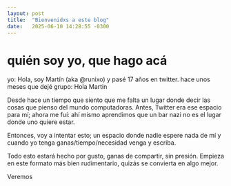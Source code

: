 ```yaml
---
layout: post
title:  "Bienvenidxs a este blog"
date:   2025-06-10 14:28:55 -0300
---
```

# quién soy yo, que hago acá

yo: Hola, soy Martín (aka @runixo) y pasé 17 años en twitter. hace unos meses que dejé
grupo: Hola Martin


Desde hace un tiempo que siento que me falta un lugar donde decir las cosas que pienso del mundo computadoras.
Antes, Twitter era ese espacio para mí; ahora me fuí: ahí mismo aprendimos que un bar nazi no es el lugar donde uno quiere estar.

Entonces, voy a intentar esto; un espacio donde nadie espere nada de mí y cuando yo tenga ganas/tiempo/necesidad venga y escriba.

Todo esto estará hecho por gusto, ganas de compartir, sin presión. Empieza en este formato más bien rudimentario, quizás se convierta en algo mejor.

Veremos
